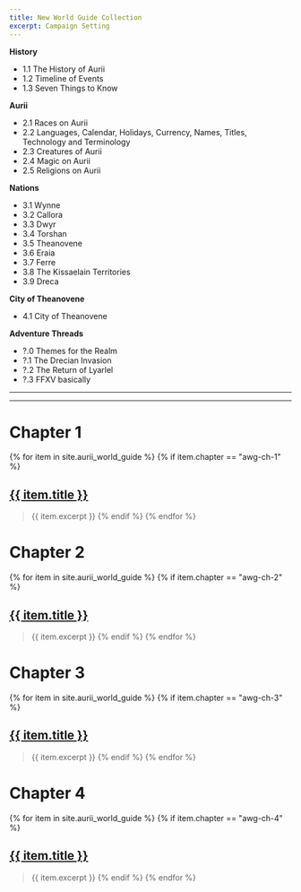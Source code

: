 ```yaml
---
title: New World Guide Collection
excerpt: Campaign Setting 
---
```


**History**
* 1.1 The History of Aurii
* 1.2 Timeline of Events
* 1.3 Seven Things to Know

**Aurii**
* 2.1 Races on Aurii
* 2.2 Languages, Calendar, Holidays, Currency, Names, Titles, Technology and Terminology
* 2.3 Creatures of Aurii
* 2.4 Magic on Aurii
* 2.5 Religions on Aurii

**Nations**
* 3.1 Wynne
* 3.2 Callora
* 3.3 Dwyr
* 3.4 Torshan
* 3.5 Theanovene
* 3.6 Eraia
* 3.7 Ferre
* 3.8 The Kissaelain Territories
* 3.9 Dreca

**City of Theanovene**
* 4.1 City of Theanovene

**Adventure Threads**
* ?.0 Themes for the Realm
* ?.1 The Drecian Invasion
* ?.2 The Return of Lyarlel
* ?.3 FFXV basically

---

--- 

# Chapter 1
{% for item in site.aurii_world_guide %}
{% if item.chapter == "awg-ch-1" %}
## [{{ item.title }}]({{site.baseurl}}{{item.url}})
> {{ item.excerpt }}
{% endif %}
{% endfor %}

# Chapter 2
{% for item in site.aurii_world_guide %}
{% if item.chapter == "awg-ch-2" %}
## [{{ item.title }}]({{site.baseurl}}{{item.url}})
> {{ item.excerpt }}
{% endif %}
{% endfor %}

# Chapter 3
{% for item in site.aurii_world_guide %}
{% if item.chapter == "awg-ch-3" %}
## [{{ item.title }}]({{site.baseurl}}{{item.url}})
> {{ item.excerpt }}
{% endif %}
{% endfor %}

# Chapter 4
{% for item in site.aurii_world_guide %}
{% if item.chapter == "awg-ch-4" %}
## [{{ item.title }}]({{site.baseurl}}{{item.url}})
> {{ item.excerpt }}
{% endif %}
{% endfor %}